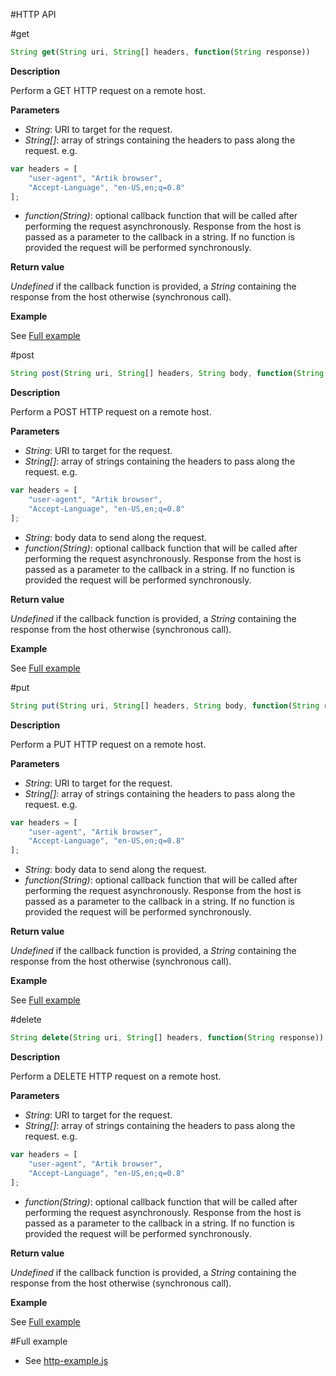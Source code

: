 #HTTP API

#get

```javascript
String get(String uri, String[] headers, function(String response))
```

**Description**

Perform a GET HTTP request on a remote host.

**Parameters**

 - *String*: URI to target for the request.
 - *String[]*: array of strings containing the headers to pass along the request. e.g.

```javascript
var headers = [
	"user-agent", "Artik browser",
	"Accept-Language", "en-US,en;q=0.8"
];
```

 - *function(String)*: optional callback function that will be called after
performing the request asynchronously. Response from the host is passed as a
parameter to the callback in a string. If no function is provided
the request will be performed synchronously.

**Return value**

*Undefined* if the callback function is provided, a *String* 
containing the response from the host otherwise (synchronous call).

**Example**

See [Full example](#full-example)

#post

```javascript
String post(String uri, String[] headers, String body, function(String response))
```

**Description**

Perform a POST HTTP request on a remote host.

**Parameters**

 - *String*: URI to target for the request.
 - *String[]*: array of strings containing the headers to pass along the request. e.g.

```javascript
var headers = [
	"user-agent", "Artik browser",
	"Accept-Language", "en-US,en;q=0.8"
];
```
 - *String*: body data to send along the request.
 - *function(String)*: optional callback function that will be called after
performing the request asynchronously. Response from the host is passed as a
parameter to the callback in a string. If no function is provided
the request will be performed synchronously.

**Return value**

*Undefined* if the callback function is provided, a *String* 
containing the response from the host otherwise (synchronous call).

**Example**

See [Full example](#full-example)

#put

```javascript
String put(String uri, String[] headers, String body, function(String response))
```

**Description**

Perform a PUT HTTP request on a remote host.

**Parameters**

 - *String*: URI to target for the request.
 - *String[]*: array of strings containing the headers to pass along the request. e.g.

```javascript
var headers = [
	"user-agent", "Artik browser",
	"Accept-Language", "en-US,en;q=0.8"
];
```
 - *String*: body data to send along the request.
 - *function(String)*: optional callback function that will be called after
performing the request asynchronously. Response from the host is passed as a
parameter to the callback in a string. If no function is provided
the request will be performed synchronously.

**Return value**

*Undefined* if the callback function is provided, a *String* 
containing the response from the host otherwise (synchronous call).

**Example**

See [Full example](#full-example)

#delete

```javascript
String delete(String uri, String[] headers, function(String response))
```

**Description**

Perform a DELETE HTTP request on a remote host.

**Parameters**

 - *String*: URI to target for the request.
 - *String[]*: array of strings containing the headers to pass along the request. e.g.

```javascript
var headers = [
	"user-agent", "Artik browser",
	"Accept-Language", "en-US,en;q=0.8"
];
```

 - *function(String)*: optional callback function that will be called after
performing the request asynchronously. Response from the host is passed as a
parameter to the callback in a string. If no function is provided
the request will be performed synchronously.

**Return value**

*Undefined* if the callback function is provided, a *String* 
containing the response from the host otherwise (synchronous call).

**Example**

See [Full example](#full-example)

#Full example

   * See [http-example.js](/examples/http-example.js)
